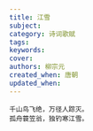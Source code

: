 ```yaml
---
title: 江雪
subject: 
category: 诗词歌赋
tags: 
keywords: 
cover: 
authors: 柳宗元
created_when: 唐朝
updated_when: 
---
```


```
千山鸟飞绝，万径人踪灭。
孤舟蓑笠翁，独钓寒江雪。
```
